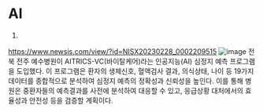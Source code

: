 # AI

1.
https://www.newsis.com/view/?id=NISX20230228_0002209515
![image](https://user-images.githubusercontent.com/108046777/221892819-081654b0-7fd0-44d1-998b-ead9ae1ca59a.png)
전북 전주 예수병원이 AITRICS-VC(바이탈케어)라는 인공지능(AI) 심정지 예측 프로그램을 도입했다. 이 프로그램은 환자의 생체신호, 혈액검사 결과, 의식상태, 나이 등 19가지 데이터를 종합적으로 분석하여 심정지 예측의 정확성과 신뢰성을 높인다. 이를 통해 병원은 중환자들의 예측결과를 사전에 분석하여 대응할 수 있고, 응급상황 대처에서의 효율성과 안전성 등을 검증할 계획이다.
